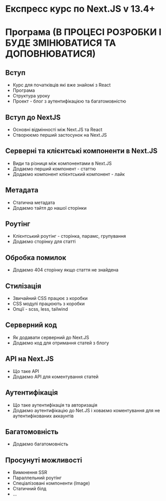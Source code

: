 # Експресс курс по Next.JS v 13.4+

# Програма (В ПРОЦЕСІ РОЗРОБКИ І БУДЕ ЗМІНЮВАТИСЯ ТА ДОПОВНЮВАТИСЯ)

## Вступ

- Курс для початківців які вже знайомі з React
- Програма
- Структура уроку
- Проект - блог з аутентифікацією та багатомовністю

## Вступ до NextJS

- Основні відмінності між Next.JS та React
- Створюємо перший застосунок на Next.JS

## Серверні та клієнтські компоненти в Next.JS

- Види та різниця між компонентами в Next.JS
- Додаємо перший компонент - статтю
- Додаємо компонент клієнтський компонент - лайк

## Метадата

* Статична метадата
* Додаємо тайтл до нашої сторінки

## Роутінг

- Клієнтський роутінг - сторінка, парамс, групування
- Додаємо сторінку для статті

## Обробка помилок

- Додаємо 404 сторінку якщо стаття не знайдена

## Cтилізація

- Звичайний CSS працює з коробки
- CSS модулі працюють з коробки
- Опції - scss, less, tailwind

## Серверний код

- Як додавати серверний до Next.JS
- Додаємо код для отримання статей з блогу

## API на Next.JS

- Що таке API
- Додаємо API для коментування статей

## Аутентифікація

- Що таке аутентифікація та авторизація
- Додаємо аутентифікацію до Net.JS і ховаємо коментування для не аутентифікованих аккаунтів

## Багатомовність

- Додаємо багатомовність

## Просунуті можливості

* Вимкнення SSR
* Параллельний роутінг
* Спеціалізовані компоненти (Image)
* Статичний білд
* ...